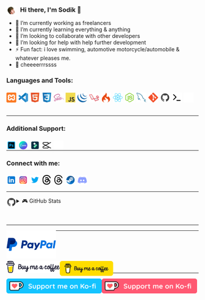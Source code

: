 ### [<img align="left" alt="Putnam" width="26px" src="./img/putnam.PNG" style="padding-right:10px;" />](https://github.com/tamddk) Hi there, I'm Sodik 👋

- 🔭 I’m currently working as freelancers
- 🌱 I’m currently learning everything & anything
- 📲 I’m looking to collaborate with other developers
- 🤔 I’m looking for help with help further development
- ⚡ Fun fact: i love swimming, automotive motorcycle/automobile & whatever pleases me.
- 🍻 cheeeerrrssss

### Languages and Tools:

[<img align="left" alt="XAMPP" width="26px" src="./img/xampp.svg" style="padding: 5px;padding-left: 0;padding-bottom: 0;" />](https://github.com/tamddk)
[<img align="left" alt="Visual Studio Code" width="26px" src="./img/vscode.svg" style="padding: 5px;padding-left: 0;padding-bottom: 0;" />](https://github.com/tamddk)
[<img align="left" alt="HTML5" width="26px" src="./img/html5.svg" style="padding: 5px;padding-left: 0;padding-bottom: 0;" />](https://github.com/tamddk)
[<img align="left" alt="CSS3" width="26px" src="./img/css3.svg" style="padding: 5px;padding-left: 0;padding-bottom: 0;" />](https://github.com/tamddk)
[<img align="left" alt="Sass" width="26px" src="./img/sass.svg" style="padding: 5px;padding-left: 0;padding-bottom: 0;" />](https://github.com/tamddk)
[<img align="left" alt="JavaScript" width="26px" src="./img/javascript.svg" style="padding: 5px;padding-left: 0;padding-bottom: 0;" />](https://github.com/tamddk)
[<img align="left" alt="jQuery" width="26px" src="./img/jquery.svg" style="padding: 5px;padding-left: 0;padding-bottom: 0;" />](https://github.com/tamddk)
[<img align="left" alt="Laravel" width="26px" src="./img/laravel.svg" style="padding: 5px;padding-left: 0;padding-bottom: 0;" />](https://github.com/tamddk)
[<img align="left" alt="CodeIgniter" width="26px" src="./img/codeigniter.svg" style="padding: 5px;padding-left: 0;padding-bottom: 0;" />](https://github.com/tamddk)
[<img align="left" alt="React" width="26px" src="./img/react.svg" style="padding: 5px;padding-left: 0;padding-bottom: 0;" />](https://github.com/tamddk)
[<img align="left" alt="Node" width="26px" src="./img/node.svg" style="padding: 5px;padding-left: 0;padding-bottom: 0;" />](https://github.com/tamddk)
[<img align="left" alt="MySQL" width="26px" src="./img/mysql.svg" style="padding: 5px;padding-left: 0;padding-bottom: 0;" />](https://github.com/tamddk)
[<img align="left" alt="Git" width="26px" src="./img/git.svg" style="padding: 5px;padding-left: 0;padding-bottom: 0;" />](https://github.com/tamddk)
[<img align="left" alt="Github" width="26px" src="./img/github.svg" style="padding: 5px;padding-left: 0;padding-bottom: 0;" />](https://github.com/tamddk)
[<img align="left" alt="Terminal" width="26px" src="./img/terminal-dark.svg" style="padding: 5px;padding-left: 0;padding-bottom: 0;" />](https://github.com/tamddk#gh-dark-mode-only)
[<img align="left" alt="Terminal" width="26px" src="./img/terminal-light.svg" style="padding: 5px;padding-left: 0;padding-bottom: 0;" />](https://github.com/tamddk#gh-light-mode-only)

<br />
<br />
<br />

---

### Additional Support:

[<img align="left" alt="Adobe Photoshop" width="26px" src="./img/photoshop.svg" style="padding: 5px;padding-left: 0;padding-bottom: 0;" />](https://github.com/tamddk)
[<img align="left" alt="Canva" width="26px" src="./img/canva.svg" style="padding: 5px;padding-left: 0;padding-bottom: 0;" />](https://github.com/tamddk)
[<img align="left" alt="Filmora" width="26px" src="./img/filmora.svg" style="padding: 5px;padding-left: 0;padding-bottom: 0;" />](https://github.com/tamddk)
[<img align="left" alt="CapCut" width="26px" src="./img/capcut-dark.svg" style="padding: 5px;padding-left: 0;padding-bottom: 0;" />](https://github.com/tamddk#gh-dark-mode-only)
[<img align="left" alt="CapCut" width="26px" src="./img/capcut-light.svg" style="padding: 5px;padding-left: 0;padding-bottom: 0;" />](https://github.com/tamddk#gh-light-mode-only)

<br />

---

### Connect with me:

[<img align="left" alt="LinkedIn" width="26px" src="./img/linkedin.svg" style="padding: 5px;padding-left: 0;padding-bottom: 0;" />](https://www.linkedin.com/in/sodikun)
[<img align="left" alt="Instagram" width="26px" src="./img/instagram.svg" style="padding: 5px;padding-left: 0;padding-bottom: 0;" />](https://www.instagram.com/tamddk)
[<img align="left" alt="Twitter" width="26px" src="./img/twitter.svg" style="padding: 5px;padding-left: 0;padding-bottom: 0;" />](https://www.twitter.com/tbsodik)
[<img align="left" alt="Threads" width="26px" src="./img/threads-dark.svg" style="padding: 5px;padding-left: 0;padding-bottom: 0;" />](https://www.threads.net/@tamddk#gh-dark-mode-only)
[<img align="left" alt="Threads" width="26px" src="./img/threads-light.svg" style="padding: 5px;padding-left: 0;padding-bottom: 0;" />](https://www.threads.net/@tamddk#gh-light-mode-only)
[<img align="left" alt="Steam" width="26px" src="./img/steam.svg" style="padding: 5px;padding-left: 0;padding-bottom: 0;" />](https://steamcommunity.com/profiles/76561198328953437/)
[<img align="left" alt="Discord" width="26px" src="./img/discord.svg" style="padding: 5px;padding-left: 0;padding-bottom: 0;" />](https://discord.com/users/825711269490327562)

<br />
<br />

---

<details>
  <summary><img align="left" alt="Github" width="26px" src="./img/github.svg" /> 🎮 GitHub Stats</summary>

  <img align="left" alt="tamddk GitHub Stats" src="https://github-readme-stats.vercel.app/api?username=tamddk&show_icons=true&hide_border=false&title_color=ff652f&icon_color=FFE400&bg_color=09131B&text_color=ffffff&border_color=0c1a25" />

</details>

<br />
<br />

---

[<img align="left" alt="PayPal" width="130px" src="./img/paypal.png"/>](https://www.paypal.com/paypalme/tamddk)

---

<br />
<br />
<br />

[<img align="left" alt="Buy Me A Coffee" width="140px" src="./img/buymeacoffee-dark.png" />](https://www.buymeacoffee.com/tamddk#gh-dark-mode-only)
[<img align="left" alt="Buy Me A Coffee" width="140px" src="./img/buymeacoffee-light.png" />](https://www.buymeacoffee.com/tamddk#gh-light-mode-only)

<br />

---

[<img align="left" alt="Ko-Fi" width="250px" src="./img/ko-fi-dark.png" />](https://ko-fi.com/sodik/?hidefeed=true&widget=true&embed=true&preview=true#gh-dark-mode-only)
[<img align="left" alt="Ko-Fi" width="250px" src="./img/ko-fi-light.png" />](https://ko-fi.com/sodik/?hidefeed=true&widget=true&embed=true&preview=true#gh-light-mode-only)
